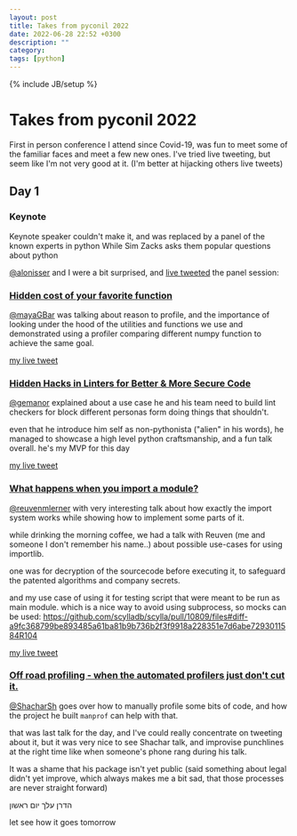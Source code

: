```yaml
---
layout: post
title: Takes from pyconil 2022
date: 2022-06-28 22:52 +0300
description: ""
category:
tags: [python]
---
```


{% include JB/setup %}

# Takes from pyconil 2022 

First in person conference I attend since Covid-19, was fun to meet some of the familiar faces
and meet a few new ones.
I've tried live tweeting, but seem like I'm not very good at it. (I'm better at hijacking others live tweets)

## Day 1

### Keynote
Keynote speaker couldn't make it, and was replaced by a panel of the known experts in python
While Sim Zacks asks them popular questions about python

[@alonisser] and I were a bit surprised, and [live tweeted](https://twitter.com/alonisser/status/1541672644273180672) the panel session:


### [Hidden cost of your favorite function](https://cfp.pycon.org.il/conference2022/talk/NZQNPP/)

[@mayaGBar] was talking about reason to profile,
and the importance of looking under the hood of the utilities and functions
we use and demonstrated using a profiler comparing different numpy function
to achieve the same goal.

[my live tweet](https://twitter.com/IsraelFruchter/status/1541687491480244224)

### [Hidden Hacks in Linters for Better & More Secure Code](https://cfp.pycon.org.il/conference2022/talk/SGNBSX/)

[@gemanor] explained about a use case he and his team need to build lint checkers
for block different personas form doing things that shouldn't.

even that he introduce him self as non-pythonista ("alien" in his words), he managed
to showcase a high level python craftsmanship, and a fun talk overall. he's my MVP 
for this day

[my live tweet](https://twitter.com/IsraelFruchter/status/1541696046782365696)

### [What happens when you import a module?](https://cfp.pycon.org.il/conference2022/talk/XNGJKS/)

[@reuvenmlerner] with very interesting talk about how exactly the import system works
while showing how to implement some parts of it.

while drinking the morning coffee, we had a talk with Reuven (me and someone I don't remember his name..)
about possible use-cases for using importlib.

one was for decryption of the sourcecode before executing it, to safeguard
the patented algorithms and company secrets.

and my use case of using it for testing script that were meant to be run as main module.
which is a nice way to avoid using subprocess, so mocks can be used:
https://github.com/scylladb/scylla/pull/10809/files#diff-a9fc368799be893485a61ba81b9b736b2f3f9918a228351e7d6abe7293011584R104

[my live tweet](https://twitter.com/IsraelFruchter/status/1541703184636420096)

### [Off road profiling - when the automated profilers just don't cut it.](https://cfp.pycon.org.il/conference2022/talk/YJGQNC/)

[@ShacharSh] goes over how to manually profile some bits of code, and how the
project he built `manprof` can help with that.

that was last talk for the day, and I've could really concentrate on tweeting about it,
but it was very nice to see Shachar talk, and improvise punchlines at the right time
like when someone's phone rang during his talk.
 
It was a shame that his package isn't yet public (said something about legal didn't yet improve, which always makes me
a bit sad, that those processes are never straight forward)
  
הדרן עלך יום ראשון

let see how it goes tomorrow


[@alonisser]: https://twitter.com/alonisser
[@mayaGBar]: https://twitter.com/mayaGBar
[@gemanor]: https://twitter.com/gemanor
[@reuvenmlerner]: https://twitter.com/reuvenmlerner
[@ShacharSh]: https://twitter.com/ShacharSh
